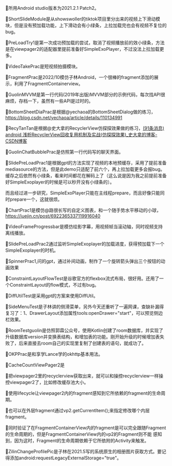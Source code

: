 🍻所用Android studio版本为2021.2.1 Patch2。



🐴ShortSlideModule是从showswoller的tiktok项目里分出来的视频上下滑动模块，但是没有预加载功能，上下滑动会有小绿条，上拉加载完也会有视频不复位的bug。

🐴PreLoadTry1是第一次成功预加载的尝试，取消了视频播放前的效小绿条，方法是在viewpager2的适配器里提前准备好SimpleExoPlayer，不过没法上拉加载更多。

🐴VideoTakePrac是短视频拍摄模块。

🐴FragmentPrac是2022/10模仿子林Android，一个很棒的fragment添加的展示，利用了FragmentContainerview。

🐴GuolinMVVM是第一行代码(2019年出版)MVVM部分的示例代码，每次找API很麻烦，存档一下，虽然有一些API是过时的。

🐴BottomSheetDiaPrac是根据@yechaoa的BottomSheetDialog做的练习，https://blog.csdn.net/yechaoa/article/details/110134991

🐴RecyTanTan是根据@史大拿的RecyclerView仿探探效果做的练习，[(91条消息) android 浅析RecyclerView回收复用机制及实战(仿探探效果)_史大拿的博客-CSDN博客](https://blog.csdn.net/weixin_44819566/article/details/121129195?spm=1001.2014.3001.5506)

🐴GuolinChatBubblePrac是仿照第一行代码写的聊天界面。

🐴SlidePreLoadPrac1是根据gpt的方法实现了视频的本地预缓存，采用了提前准备mediasource的方法，但是此demo只适配了前六个，再上拉加载更多会报bug。缓存之后依然有小绿条，看来时间都花在解码上了（这么说是因为我之前提前准备好SimpleExoplayer的时候是可以秒开没有小绿条的）。

​        而且经过进一步研究，SimpleExoPlayer只能在主线程prepare，而且好像只能同时prepare一个，这就很烦。

🐴ChartPrac1是模仿@路很长写的自定义图表，和一个随手势水平移动的小球，https://juejin.cn/post/6922365337119916040

🐴VideoFrameProgressbar是模仿绘影字幕，用视频帧当滚动轴，同时视频支持离线播放。

🐴SlidePreLoadPrac2通过监听SimpleExoplayer的加载进度，获得预加载下一个SimpleExoplayer的时机。

🐴SpinnerPrac1,问的gpt，通过补间动画，制作了一个旋转箭头弹出三个按钮的动画效果

🐴ConstraintLayoutFlowTest是谷歌官方的flexbox流式布局，很好用。还用了一个ConstraintLayout的flow模式，不过有bug。

🐴DiffUtilTest是采用gpt的方案来使用DiffUtil。

🐴SideMenuTest是子林讲的侧滑菜单，另外今天还重听了一遍网课，查缺补漏得复习了：1、DrawerLayout添加属性tools:openDrawer="start"，可以预览侧边栏效果。

🐴RoomTestguolin是仿照郭霖公众号，使用Kotlin创建了room数据库，并实现了升级数据库version并变换表结构，和增加表的功能。刚开始升级的时候增加表失败了，后来直接去room自己的实现里复制了创建表的语句，就成功了。

🐴OKPPrac是和享学Lance学的okhttp基本用法。

🐴CacheCountViewPager2是

​		💎把viewpager2里的recyclerview获取出来，就可以和操控recyclerview一样操控viewpager2了，比如修改缓存池大小。

​		💎使用lifecycle让viewpager2内的fragment感知到它所依赖的fragment的生命周期。

​		💎也可以在外层fragment通过vp2.getCurrentItem();来指定修改哪个内层fragment。

​		💎同时验证了在FragmentContainerView内的fragment是可以完全跟随Fragment的生命周期的，但是FragmentContainerView内的vp2的Fragment则不能  			 感知到，因为这时，Fragment的生命周期依赖于它所依附的Activity来触发。

🐴ZilinChangeProfilePic是子林在2021.5写的系统原生的相册图片获取方式。要记得添加android:requestLegacyExternalStorage="true"。
